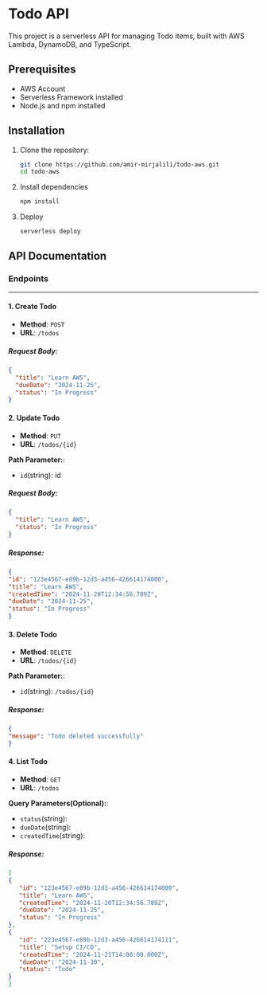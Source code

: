 # Todo API

This project is a serverless API for managing Todo items, built with AWS Lambda, DynamoDB, and TypeScript.

## Prerequisites

- AWS Account
- Serverless Framework installed
- Node.js and npm installed

## Installation

1. Clone the repository:
   ```bash
   git clone https://github.com/amir-mirjalili/todo-aws.git
   cd todo-aws
2. Install dependencies
    ```bash
   npm install
3. Deploy
    ```bash
   serverless deploy

## API Documentation

### Endpoints

---

#### 1. **Create Todo**
- **Method**: `POST`
- **URL**: `/todos`

##### Request Body:
   ```json
   {
     "title": "Learn AWS",
     "dueDate": "2024-11-25",
     "status": "In Progress"
   }
   ```
#### 2. **Update Todo**
- **Method**: `PUT`
- **URL**: `/todos/{id}`

 **Path Parameter:**:
- ```id```(string): id


##### Request Body:
   ```json
   {
     "title": "Learn AWS",
     "status": "In Progress"
   }
   ```
##### Response:
   ```json
   {
   "id": "123e4567-e89b-12d3-a456-426614174000",
   "title": "Learn AWS",
   "createdTime": "2024-11-20T12:34:56.789Z",
   "dueDate": "2024-11-25",
   "status": "In Progress"
   }
   ```
#### 3. **Delete Todo**
- **Method**: `DELETE`
- **URL**: `/todos/{id}`

**Path Parameter:**:
- ```id```(string): `/todos/{id}`

##### Response:
   ```json
   {
   "message": "Todo deleted successfully"
   }
   ```
#### 4. **List Todo**
- **Method**: `GET`
- **URL**: `/todos`

**Query Parameters(Optional):**:
- ```status```(string): 
- ```dueDate```(string): 
- ```createdTime```(string):

##### Response:
   ```json
   [
   {
      "id": "123e4567-e89b-12d3-a456-426614174000",
      "title": "Learn AWS",
      "createdTime": "2024-11-20T12:34:56.789Z",
      "dueDate": "2024-11-25",
      "status": "In Progress"
   },
   {
      "id": "223e4567-e89b-12d3-a456-426614174111",
      "title": "Setup CI/CD",
      "createdTime": "2024-11-21T14:00:00.000Z",
      "dueDate": "2024-11-30",
      "status": "Todo"
   }
]

   ```

